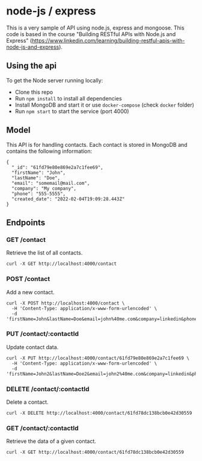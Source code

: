 # node-js / express

This is a very sample of API using node.js, express and mongoose.
This code is based in the course "Building RESTful APIs with Node.js and Express" (https://www.linkedin.com/learning/building-restful-apis-with-node-js-and-express).

## Using the api

To get the Node server running locally:

- Clone this repo
- Run `npm install` to install all dependencies
- Install MongoDB and start it or use `docker-compose` (check `docker` folder)
- Run `npm start` to start the service (port 4000)

## Model

This API is for handling contacts.
Each contact is stored in MongoDB and contains the following information:

```
{
  "_id": "61fd79e80e869e2a7c1fee69",
  "firstName": "John",
  "lastName": "Doe",
  "email": "somemail@mail.com",
  "company": "My company",
  "phone": "555-5555",
  "created_date": "2022-02-04T19:09:28.443Z"
}
```

## Endpoints

### GET /contact

Retrieve the list of all contacts.

```
curl -X GET http://localhost:4000/contact
```  

### POST /contact

Add a new contact.

```
curl -X POST http://localhost:4000/contact \
  -H 'Content-Type: application/x-www-form-urlencoded' \
  -d 'firstName=John&lastName=Doe&email=john%40me.com&company=linkedin&phone=5551234'
```

### PUT /contact/:contactId

Update contact data.

```
curl -X PUT http://localhost:4000/contact/61fd79e80e869e2a7c1fee69 \
  -H 'Content-Type: application/x-www-form-urlencoded' \
  -d 'firstName=John2&lastName=Doe2&email=john2%40me.com&company=linkedin&phone=5559876'
```  

### DELETE /contact/:contactId

Delete a contact.

```
curl -X DELETE http://localhost:4000/contact/61fd78dc138bcb0e42d30559
```  

### GET /contact/:contactId

Retrieve the data of a given contact.

```
curl -X GET http://localhost:4000/contact/61fd78dc138bcb0e42d30559 
```

